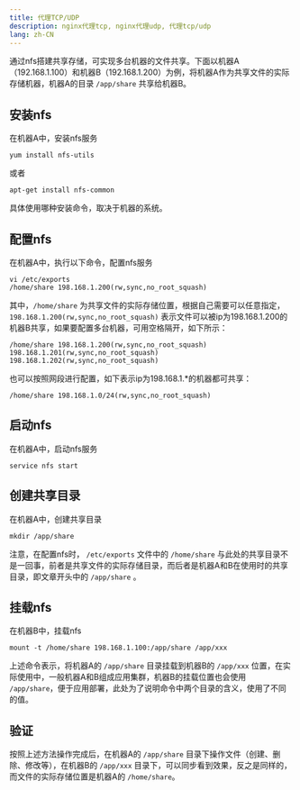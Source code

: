 ```yaml
---
title: 代理TCP/UDP
description: nginx代理tcp, nginx代理udp, 代理tcp/udp
lang: zh-CN
---
```


通过nfs搭建共享存储，可实现多台机器的文件共享。下面以机器A（192.168.1.100）和机器B（192.168.1.200）为例，将机器A作为共享文件的实际存储机器，机器A的目录 `/app/share` 共享给机器B。

## 安装nfs

在机器A中，安装nfs服务

```
yum install nfs-utils
```

或者 
```
apt-get install nfs-common
```

具体使用哪种安装命令，取决于机器的系统。

## 配置nfs

在机器A中，执行以下命令，配置nfs服务

```
vi /etc/exports
/home/share 198.168.1.200(rw,sync,no_root_squash)
```

其中，`/home/share` 为共享文件的实际存储位置，根据自己需要可以任意指定，`198.168.1.200(rw,sync,no_root_squash)` 表示文件可以被ip为198.168.1.200的机器B共享，如果要配置多台机器，可用空格隔开，如下所示：
```
/home/share 198.168.1.200(rw,sync,no_root_squash) 198.168.1.201(rw,sync,no_root_squash) 198.168.1.202(rw,sync,no_root_squash)
```

也可以按照网段进行配置，如下表示ip为198.168.1.*的机器都可共享：
```
/home/share 198.168.1.0/24(rw,sync,no_root_squash)
```

## 启动nfs
在机器A中，启动nfs服务
```
service nfs start
```

## 创建共享目录
在机器A中，创建共享目录
```
mkdir /app/share
```

注意，在配置nfs时， `/etc/exports` 文件中的 `/home/share` 与此处的共享目录不是一回事，前者是共享文件的实际存储目录，而后者是机器A和B在使用时的共享目录，即文章开头中的 `/app/share` 。

## 挂载nfs
在机器B中，挂载nfs
```
mount -t /home/share 198.168.1.100:/app/share /app/xxx
```
上述命令表示，将机器A的 `/app/share` 目录挂载到机器B的 `/app/xxx` 位置，在实际使用中，一般机器A和B组成应用集群，机器B的挂载位置也会使用 `/app/share`，便于应用部署，此处为了说明命令中两个目录的含义，使用了不同的值。

## 验证
按照上述方法操作完成后，在机器A的 `/app/share` 目录下操作文件（创建、删除、修改等），在机器B的 `/app/xxx` 目录下，可以同步看到效果，反之是同样的，而文件的实际存储位置是机器A的 `/home/share`。
